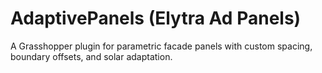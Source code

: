 # AdaptivePanels (Elytra Ad Panels)
A Grasshopper plugin for parametric facade panels with custom spacing, boundary offsets, and solar adaptation.
